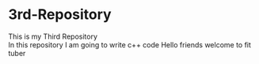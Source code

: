 # 3rd-Repository
This is my Third Repository
<br>
In this repository I am going to write
c++ code
Hello friends welcome to fit tuber 
